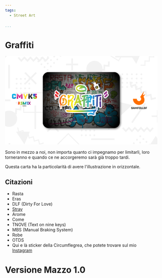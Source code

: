 ```yaml
---
tags:
  - Street Art

...
```


# Graffiti

![graffiti](../eg/5/graffiti.jpg)

Sono in mezzo a noi, non importa quanto ci impegnamo per limitarli, loro torneranno e quando ce ne accorgeremo sarà già troppo tardi.

Questa carta ha la particolarità di avere l'illustrazione in orizzontale.

## Citazioni

- Rasta
- Eras
- DLF (Dirty For Love)
- [Stray](../Nero/stray.md)
- Arome
- Come
- TNOVE (Text on nine keys)
- MBS (Manual Braking System)
- Robe
- OTDS
- Qui e là sticker della Circumflegrea, che potete trovare sul mio [Instagram](https://www.instagram.com/samfoll.design?igsh=enB6NHZiMWt1bnl6)

# Versione Mazzo 1.0